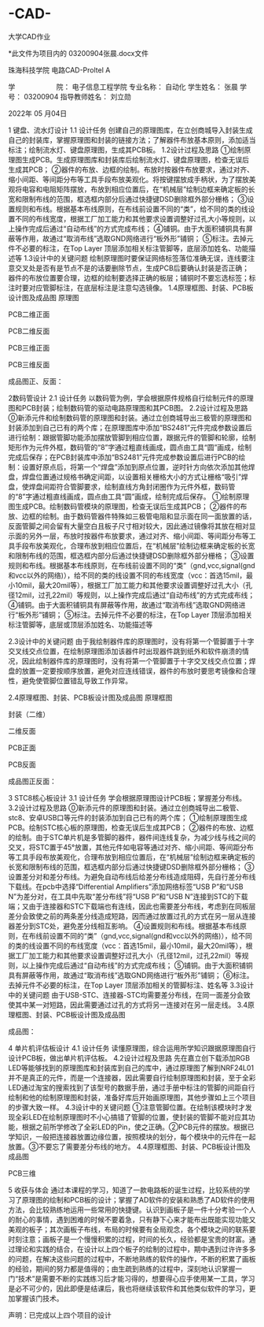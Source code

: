 # -CAD-
大学CAD作业


*此文件为项目内的   03200904张晨.docx文件


珠海科技学院
电路CAD-Proltel A



学　　　　　　院：	电子信息工程学院
专业名称：	自动化
学生姓名：	张晨
学　　　　　　号：	03200904
指导教师姓名：	刘立勋










2022年  05 月04日



1 键盘、流水灯设计
1.1 设计任务
创建自己的原理图库，在立创商城导入封装生成自己的封装库，掌握原理图和封装的链接方法；了解器件布放基本原则，添加适当标注；绘制流水灯、键盘原理图，生成其PCB板。
1.2设计过程及思路
①绘制原理图生成PCB。生成原理图库和封装库后绘制流水灯、键盘原理图，检查无误后生成其PCB；
②器件的布放、边框的绘制。布放时按器件布放要求，通过对齐、缩小间距、等间距分布等工具手段布放美观化。将按键摆放成手柄状，为了摆放美观将电容和电阻矩阵摆放，布放到相应位置后，在“机械层”绘制边框来确定板的长宽和限制布线的范围，框选框内部分后通过快捷键DSD删除框外部分栅格；
③设置规则和布线。根据基本布线原则，在布线前设置不同的“类”，给不同的类的线设置不同的布线宽度，根据工厂加工能力和其他要求设置调整好过孔大小等规则，以上操作完成后通过“自动布线”的方式完成布线；
④铺铜。由于大面积铺铜具有屏蔽等作用，故通过“取消布线”选取GND网络进行“板外形”铺铜；
⑤标注。去掉元件不必要的标注，在Top Layer 顶层添加相关标注管脚等，底层添加姓名、功能描述等
1.3设计中的关键问题
绘制原理图时要保证网络标签落位准确无误，连线要注意交叉处是否有是节点不是的话要删除节点，生成PCB后要确认封装是否正确；器件的布放位置要合理，边框的绘制要选择正确的板层；铺铜时不要忘选标签；标注时要对应管脚标注，在底层标注是注意勾选镜像。
1.4原理框图、封装、PCB板设计图及成品图
原理图

PCB二维正面


PCB二维反面


PCB三维正面


PCB三维反面




成品图正、反面：
  

2数码管设计
2.1 设计任务
以数码管为例，学会根据原件规格自行绘制元件的原理图和PCB封装；绘制数码管的驱动电路原理图和其PCB图。
2.2设计过程及思路
⓪新添元件和绘制数码管的原理图和封装。通过立创商城导出三极管的原理图和封装添加到自己已有的两个库；在原理图库中添加“BS2481”元件完成参数设置后进行绘制：跟据管脚功能添加摆放管脚到相应位置，跟据元件的管脚和轮廓，绘制矩形作为元件外框，数码管的“8”字通过粗直线画成，圆点由工具“圆”画成，绘制完成后保存；在PCB封装库中添加“BS2481”元件完成参数设置后进行PCB的绘制：设置好原点后，将第一个“焊盘”添加到原点位置，逆时针方向依次添加其他焊盘，焊盘位置通过规格书确定间距，以设置相关栅格大小的方式让栅格“吸引”焊盘，使焊盘间距符合管脚要求，绘制直线方角封闭圈作为元件外框，数码管的“8”字通过粗直线画成，圆点由工具“圆”画成，绘制完成后保存。
①绘制原理图生成PCB。绘制数码管模块的原理图，检查无误后生成其PCB；
②器件的布放、边框的绘制。由于数码管器件特殊如三极管电阻和显示面在同一面放置的话，反面管脚之间会留有大量空白且板子尺寸相对较大，因此通过镜像将其放在相对显示面的另外一层，布放时按器件布放要求，通过对齐、缩小间距、等间距分布等工具手段布放美观化，合理布放到相应位置后，在“机械层”绘制边框来确定板的长宽和限制布线的范围，框选框内部分后通过快捷键DSD删除框外部分栅格；
③设置规则和布线。根据基本布线原则，在布线前设置不同的“类”（gnd,vcc,signal(gnd和vcc以外的网络)），给不同的类的线设置不同的布线宽度（vcc：首选15mil，最小10mil，最大20mil等），根据工厂加工能力和其他要求设置调整好过孔大小（孔径12mil，过孔22mil）等规则，以上操作完成后通过“自动布线”的方式完成布线；
④铺铜。由于大面积铺铜具有屏蔽等作用，故通过“取消布线”选取GND网络进行“板外形”铺铜；
⑤标注。去掉元件不必要的标注，在Top Layer 顶层添加相关标注管脚等，底层或顶层添加姓名、功能描述等

2.3设计中的关键问题
由于我绘制器件库的原理图时，没有将第一个管脚置于十字交叉线交点位置，在绘制原理图添加该器件时出现器件跳到纸外和软件崩溃的情况，因此绘制器件库的原理图时，没有将第一个管脚置于十字交叉线交点位置；焊盘的放置一定要按顺序放置，避免对应连线错误，器件的布放时要思考镜像和合理性，避免使管脚位置错乱导致工作异常。

2.4原理框图、封装、PCB板设计图及成品图
原理框图



封装（二维）


二维反面




PCB正面

PCB反面
 





成品图正反面：




3 STC8核心板设计
3.1 设计任务
学会根据原理图设计PCB板；掌握差分布线。
3.2设计过程及思路
⓪新添元件的原理图和封装。通过立创商城导出二极管、stc8、安卓USB口等元件的封装添加到自己已有的两个库； 
①绘制原理图生成PCB。绘制STC核心板的原理图，检查无误后生成其PCB；
②器件的布放、边框的绘制。由于STC单片机是多管脚的器件，器件间连线复杂，为减少线与线之间的交叉，将STC置于45°放置，其他元件如电容等通过对齐、缩小间距、等间距分布等工具手段布放美观化，合理布放到相应位置后，在“机械层”绘制边框来确定板的长宽和限制布线的范围，框选框内部分后通过快捷键DSD删除框外部分栅格；
③设置差分对和差分布线。为避免自动布线后给差分布线造成阻碍，先自行差分布线下载线。在pcb中​选择“Differential Amplifiers”添加网络标签“USB P”和“USB N”为差分对，在工具中先取“差分布线”将“USB P”和“USB N”连接到STC的下载端；又由于连接器和STC下载端也有连线，因此也需要差分布线，考虑到在同板层差分会致使之前的两条差分线造成短路，因而通过放置过孔的方式在另一层从连接器差分到STC处，避免差分线相互影响。
④设置规则和布线。根据基本布线原则，在布线前设置不同的“类”（gnd,vcc,signal(gnd和vcc以外的网络)），给不同的类的线设置不同的布线宽度（vcc：首选15mil，最小10mil，最大20mil等），根据工厂加工能力和其他要求设置调整好过孔大小（孔径12mil，过孔22mil）等规则，以上操作完成后通过“自动布线”的方式完成布线；
⑤铺铜。由于大面积铺铜具有屏蔽等作用，故通过“取消布线”选取GND网络进行“板外形”铺铜；
⑥标注。去掉元件不必要的标注，在Top Layer 顶层添加相关的管脚标注、姓名等 
3.3设计中的关键问题
由于USB-STC、连接器-STC均需要差分布线，在同一面差分会致使其中某一对短路，因此需要通过过孔的方式将另一连接对在另一层走线。
3.4原理框图、封装、PCB板设计图及成品图





成品图：



4 单片机评估板设计
4.1 设计任务
读懂原理图，综合运用所学知识跟据原理图自行设计PCB板，做出单片机评估板。
4.2设计过程及思路
先在嘉立创下载添加RGB LED等能够找到的原理图库和封装库到自己的库中，通过原理图了解到NRF24L01并不是真正的元件，而是一个连接器，因此需要自行绘制原理图和封装，至于全彩LED通过淘宝的搜索找到了该型号的数据手册，通过手册中标注的管脚的间距自行绘制和他的绘制原理图和封装，准备好库后开始画原理图，其他步骤如上三个项目的步骤大致一样。
4.3设计中的关键问题
①注意管脚位置。在绘制该模块时才发现全彩LED在绘制原理图时不小心搞错了管脚的位置，使封装的管脚不能对应其功能，根据之前所学修改了全彩LED的Pin，使之正确。②PCB元件的摆放。根据已学知识，一般把连接器放置边缘位置，按照模块的划分，每个模块中的元件在一起放置。③不要忘了需要差分布线的地方。
4.4原理框图、封装、PCB板设计图及成品图


PCB三维




5 收获与体会
通过本课程的学习，知道了一款电路板的诞生过程，比较系统的学习了原理图的绘制和PCB板的设计；掌握了AD软件的安装和熟悉了AD软件的使用方法，会比较熟练地运用一些常用的快捷键。认识到画板子是一件十分考验一个人的耐心的事情，遇到困难的时候不要着急，只有静下心来才能布出既能实现功能又美观的板子；其次画板子布线，布局的时候要有全局观念，各个模块之间的联系要时刻注意；画板子是一个慢慢积累的过程，时间的长久，经验都是宝贵的财富。通过理论和实践的结合，在设计以上四个板子的绘制的过程中，期中遇到过许许多多的问题，在解决这些问题的过程中，不断地熟练的软件的操作，不断的积累了画板的经验，期间的努力都是值得的；由生疏到熟练的过程中，深刻地认识掌握一门“技术”是需要不断的实践练习后才能习得的，想要得心应手使用某一工具，学习是必不可少的，因此即便是结课后，我也将继续该软件和其他类似软件的学习，更加掌握该门技术。

声明：已完成以上四个项目的设计
